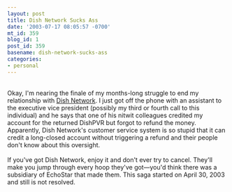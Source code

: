 ```yaml
---
layout: post
title: Dish Network Sucks Ass
date: '2003-07-17 08:05:57 -0700'
mt_id: 359
blog_id: 1
post_id: 359
basename: dish-network-sucks-ass
categories:
- personal
---
```

<br />Okay, I'm nearing the finale of my months-long struggle to end my relationship with <a href="/blogs/bblog/archives/what-a-freaking-day.cfm">Dish Network</a>. I just got off the phone with an assistant to the executive vice president (possibly my third or fourth call to this individual) and he says that one of his nitwit colleagues credited my account for the returned DishPVR but forgot to refund the money. Apparently, Dish Network's customer service system is so stupid that it can credit a long-closed account without triggering a refund and their people don't know about this oversight.<br /><br />If you've got Dish Network, enjoy it and don't ever try to cancel. They'll make you jump through every hoop they've got&#x2014;you'd think there was a subsidiary of EchoStar that made them. This saga started on April 30, 2003 and still is not resolved.<br /><br /><br />
